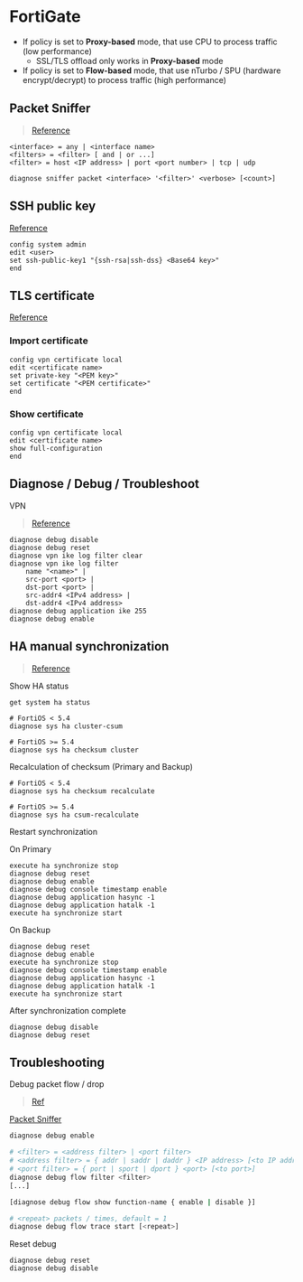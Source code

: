 # FortiGate

- If policy is set to **Proxy-based** mode, that use CPU to process traffic (low performance)
  - SSL/TLS offload only works in **Proxy-based** mode
- If policy is set to **Flow-based** mode, that use nTurbo / SPU (hardware encrypt/decrypt) to process traffic (high performance)

## Packet Sniffer

> [Reference](http://kb.fortinet.com/kb/viewContent.do?externalId=11186)

```
<interface> = any | <interface name>
<filters> = <filter> [ and | or ...]
<filter> = host <IP address> | port <port number> | tcp | udp
```

```
diagnose sniffer packet <interface> '<filter>' <verbose> [<count>]
```

## SSH public key

[Reference](https://kb.fortinet.com/kb/documentLink.do?externalID=11985)

```
config system admin
edit <user>
set ssh-public-key1 "{ssh-rsa|ssh-dss} <Base64 key>"
end
```

## TLS certificate

[Reference](https://kb.fortinet.com/kb/viewContent.do?externalId=FD36557&sliceId=1)

### Import certificate

```
config vpn certificate local
edit <certificate name>
set private-key "<PEM key>"
set certificate "<PEM certificate>"
end
```

### Show certificate

```
config vpn certificate local
edit <certificate name>
show full-configuration
end
```

## Diagnose / Debug / Troubleshoot

VPN

> [Reference](https://docs.fortinet.com/document/fortigate/5.4.0/cookbook/168495)

```
diagnose debug disable
diagnose debug reset
diagnose vpn ike log filter clear
diagnose vpn ike log filter
    name "<name>" | 
    src-port <port> |
    dst-port <port> |
    src-addr4 <IPv4 address> | 
    dst-addr4 <IPv4 address> 
diagnose debug application ike 255
diagnose debug enable
```

## HA manual synchronization

> [Reference](https://kb.fortinet.com/kb/documentLink.do?externalID=FD36494)

Show HA status

```
get system ha status

# FortiOS < 5.4
diagnose sys ha cluster-csum

# FortiOS >= 5.4
diagnose sys ha checksum cluster
```

Recalculation of checksum (Primary and Backup)

```
# FortiOS < 5.4
diagnose sys ha checksum recalculate

# FortiOS >= 5.4
diagnose sys ha csum-recalculate
```

Restart synchronization

On Primary

```
execute ha synchronize stop
diagnose debug reset
diagnose debug enable
diagnose debug console timestamp enable
diagnose debug application hasync -1
diagnose debug application hatalk -1
execute ha synchronize start
```

On Backup

```
diagnose debug reset
diagnose debug enable
execute ha synchronize stop
diagnose debug console timestamp enable
diagnose debug application hasync -1
diagnose debug application hatalk -1
execute ha synchronize start
```

After synchronization complete

```
diagnose debug disable
diagnose debug reset
```
## Troubleshooting

Debug packet flow / drop

> [Ref](https://docs.fortinet.com/document/fortigate/6.2.11/cookbook/54688/debugging-the-packet-flow)

[Packet Sniffer](#packet-sniffer)

```bash
diagnose debug enable

# <filter> = <address filter> | <port filter>
# <address filter> = { addr | saddr | daddr } <IP address> [<to IP address>]
# <port filter> = { port | sport | dport } <port> [<to port>]
diagnose debug flow filter <filter>
[...]

[diagnose debug flow show function-name { enable | disable }]

# <repeat> packets / times, default = 1
diagnose debug flow trace start [<repeat>]
```

Reset debug

```
diagnose debug reset
diagnose debug disable
```
